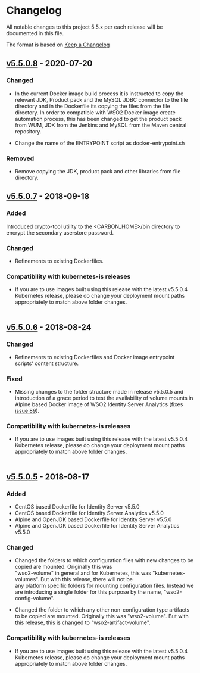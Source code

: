 # Changelog
All notable changes to this project 5.5.x per each release will be documented in this file.

The format is based on [Keep a Changelog](https://keepachangelog.com/en/1.0.0/)

## [v5.5.0.8] - 2020-07-20

### Changed
- In the current Docker image build process it is instructed to copy the relevant JDK, Product pack and the MySQL JDBC connector to the file directory and in the Dockerfile its copying the files from the file directory. In order to compatible with WSO2 Docker image create automation process, this has been changed to get the product pack from WUM, JDK from the Jenkins and MySQL from the Maven central repository.

- Change the name of the ENTRYPOINT script as docker-entrypoint.sh

### Removed
- Remove copying the JDK, product pack and other libraries from file directory.

## [v5.5.0.7] - 2018-09-18

### Added
Introduced crypto-tool utility to the <CARBON_HOME>/bin directory to encrypt the secondary userstore password.

### Changed
- Refinements to existing Dockerfiles.

### Compatibility with kubernetes-is releases
- If you are to use images built using this release with the latest v5.5.0.4 Kubernetes release, please do change
your deployment mount paths appropriately to match above folder changes.<br><br>

## [v5.5.0.6] - 2018-08-24

### Changed
- Refinements to existing Dockerfiles and Docker image entrypoint scripts' content structure.

### Fixed
- Missing changes to the folder structure made in release v5.5.0.5 and introduction of a grace period
to test the availability of volume mounts in Alpine based Docker image of WSO2 Identity Server Analytics
(fixes [issue 89](https://github.com/wso2/docker-is/issues/89)).

### Compatibility with kubernetes-is releases
- If you are to use images built using this release with the latest v5.5.0.4 Kubernetes release, please do change
your deployment mount paths appropriately to match above folder changes.<br><br>

## [v5.5.0.5] - 2018-08-17
### Added
- CentOS based Dockerfile for Identity Server v5.5.0
- CentOS based Dockerfile for Identity Server Analytics v5.5.0
- Alpine and OpenJDK based Dockerfile for Identity Server v5.5.0
- Alpine and OpenJDK based Dockerfile for Identity Server Analytics v5.5.0

### Changed
- Changed the folders to which configuration files with new changes to be copied are mounted.
Originally this was <br>"wso2-volume" in general and for Kubernetes, this was
"kubernetes-volumes". But with this release, there will not be <br>any platform specific
folders for mounting configuration files. Instead we are introducing a single folder
for this purpose by the name, "wso2-config-volume".

- Changed the folder to which any other non-configuration type artifacts to be copied are mounted.
Originally this was "wso2-volume". But with this release, this is changed to "wso2-artifact-volume".

### Compatibility with kubernetes-is releases
- If you are to use images built using this release with the latest v5.5.0.4 Kubernetes release, please do change
your deployment mount paths appropriately to match above folder changes.

[v5.5.0.5]: https://github.com/wso2/docker-is/compare/v5.5.0.4...v5.5.0.5
[v5.5.0.6]: https://github.com/wso2/docker-is/compare/v5.5.0.5...v5.5.0.6
[v5.5.0.7]: https://github.com/wso2/docker-is/compare/v5.5.0.6...v5.5.0.7
[v5.5.0.8]: https://github.com/wso2/docker-is/compare/v5.5.0.7...v5.5.0.8

